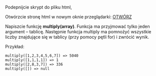 Podepnijcie skrypt do pliku html, 

Otwórzcie stronę html w nowym oknie przeglądarki: <a href="/lab.tablice-jednowymiarowe/task2.html">OTWÓRZ</a>

Napiszcie funkcję **multiply(array)**.
Funkcja ma przyjmować tylko jeden argument – tablicę.
Następnie funkcja multiply ma pomnożyć wszystkie liczby znajdujące się w tablicy (przy pomocy pętli for) i zwrócić wynik.

Przykład:
```
multiply([1,2,3,4,5,6,7]) => 5040
multiply([1,1,1,1]) => 1
multiply([2,8,3,7]) => 336
multiply([]) => null
```


